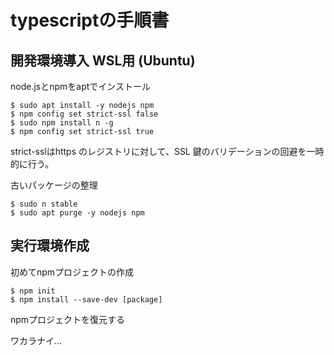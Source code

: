 # typescriptの手順書

## 開発環境導入 WSL用 (Ubuntu) 

node.jsとnpmをaptでインストール

```
$ sudo apt install -y nodejs npm
$ npm config set strict-ssl false
$ sudo npm install n -g 
$ npm config set strict-ssl true
```

strict-sslはhttps のレジストリに対して、SSL 鍵のバリデーションの回避を一時的に行う。

古いパッケージの整理

```
$ sudo n stable
$ sudo apt purge -y nodejs npm
```

## 実行環境作成

初めてnpmプロジェクトの作成

```
$ npm init
$ npm install --save-dev [package]
```

npmプロジェクトを復元する

ワカラナイ…